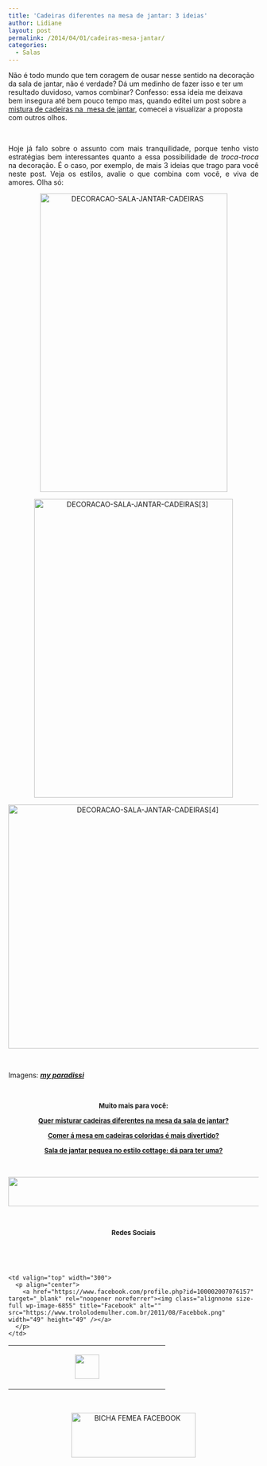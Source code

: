 ```yaml
---
title: 'Cadeiras diferentes na mesa de jantar: 3 ideias'
author: Lidiane
layout: post
permalink: /2014/04/01/cadeiras-mesa-jantar/
categories:
  - Salas
---
```

Não é todo mundo que tem coragem de ousar nesse sentido na decoração da sala de jantar, não é verdade? Dá um medinho de fazer isso e ter um resultado duvidoso, vamos combinar? Confesso: essa ideia me deixava bem insegura até bem pouco tempo mas, quando editei um post sobre a [mistura de cadeiras na  mesa de jantar](http://www.trololodemulher.com.br/2012/08/01/cadeiras-sala-mesa-jantar/), comecei a visualizar a proposta com outros olhos.

&nbsp;

<p align="justify">
  Hoje já falo sobre o assunto com mais tranquilidade, porque tenho visto estratégias bem interessantes quanto a essa possibilidade de <em>troca-troca</em> na decoração. É o caso, por exemplo, de mais 3 ideias que trago para você neste post. Veja os estilos, avalie o que combina com você, e viva de amores. Olha só:
</p>

<!--more-->

<p align="center">
  <a href="https://www.trololodemulher.com.br/2014/03/DECORACAO-SALA-JANTAR-CADEIRAS.jpg"><img class="alignnone size-full wp-image-9991" alt="DECORACAO-SALA-JANTAR-CADEIRAS" src="https://www.trololodemulher.com.br/2014/03/DECORACAO-SALA-JANTAR-CADEIRAS.jpg" width="377" height="600" /></a>
</p>

<p align="center">
  <a href="https://www.trololodemulher.com.br/2014/03/DECORACAO-SALA-JANTAR-CADEIRAS3.jpg"><img class="alignnone size-full wp-image-9992" alt="DECORACAO-SALA-JANTAR-CADEIRAS[3]" src="https://www.trololodemulher.com.br/2014/03/DECORACAO-SALA-JANTAR-CADEIRAS3.jpg" width="400" height="600" /></a>
</p>

<p align="center">
  <a href="https://www.trololodemulher.com.br/2014/03/DECORACAO-SALA-JANTAR-CADEIRAS4.jpg"><img class="alignnone size-full wp-image-9995" alt="DECORACAO-SALA-JANTAR-CADEIRAS[4]" src="https://www.trololodemulher.com.br/2014/03/DECORACAO-SALA-JANTAR-CADEIRAS4.jpg" width="545" height="490" /></a>
</p>

&nbsp;

Imagens: **_<a href="http://www.myparadissi.com/" target="_blank" rel="noopener noreferrer">my paradissi</a>_**

&nbsp;

<p align="center">
  <strong><span style="font-size: small;">Muito mais para você:</span></strong>
</p>

<p align="center">
  <strong><a href="http://www.trololodemulher.com.br/2012/08/01/cadeiras-sala-mesa-jantar/"><span style="font-size: small;">Quer misturar cadeiras diferentes na mesa da sala de jantar?</span></a></strong>
</p>

<p align="center">
  <strong><a href="http://www.trololodemulher.com.br/2013/07/31/decoracao-mesa-cadeiras/"><span style="font-size: small;">Comer á mesa em cadeiras coloridas é mais divertido?</span></a></strong>
</p>

<p align="center">
  <strong><a href="http://www.trololodemulher.com.br/2012/07/16/sala-jantar-pequena-cottage/"><span style="font-size: small;">Sala de jantar pequea no estilo cottage: dá para ter uma?</span></a></strong>
</p>

&nbsp;

<p align="center">
  <a href="http://feedburner.google.com/fb/a/mailverify?uri=blogbichafemea&loc=pt_BR" target="_blank" rel="noopener noreferrer"><img class="alignnone size-full wp-image-8451" title="Assine o Bicha Fêmea grátis!" alt="" src="https://www.trololodemulher.com.br/2012/01/rodapé.png" width="600" height="59" /></a>
</p>

&nbsp;

<p align="center">
  <strong><span style="font-size: small;">Redes Sociais</span></strong>
</p>

&nbsp;

&nbsp;

<table width="600" border="0" cellspacing="0" cellpadding="2">
  <tr>
    <td valign="top" width="300">
      <p align="center">
        <a href="https://twitter.com/#%21/bichafemea" target="_blank" rel="noopener noreferrer"><img class="alignnone size-full wp-image-6857" title="Twitter" alt="" src="https://www.trololodemulher.com.br/2011/08/Twitter.png" width="49" height="49" /></a>
      </p>
    </td>
    
    <td valign="top" width="300">
      <p align="center">
        <a href="https://www.facebook.com/profile.php?id=100002007076157" target="_blank" rel="noopener noreferrer"><img class="alignnone size-full wp-image-6855" title="Facebook" alt="" src="https://www.trololodemulher.com.br/2011/08/Facebbok.png" width="49" height="49" /></a>
      </p>
    </td>
  </tr>
</table>

&nbsp;

<p style="text-align: center;">
  <a href="https://www.facebook.com/bichafemea" target="_blank" rel="noopener noreferrer"><img class="alignnone size-full wp-image-9849" alt="BICHA FEMEA FACEBOOK" src="https://www.trololodemulher.com.br/2014/01/BICHA-FEMEA-FACEBOOK1.png" width="250" height="90" /></a>
</p>